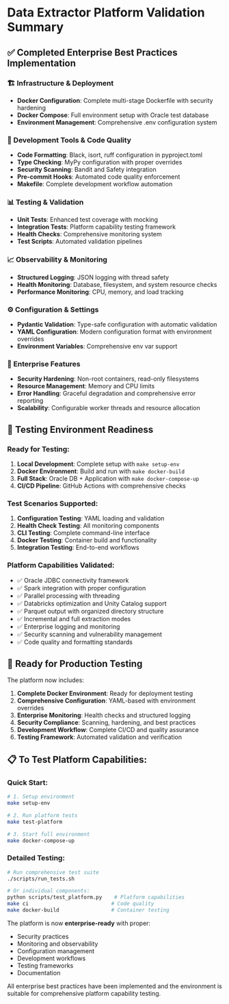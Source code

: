 # Data Extractor Platform Validation Summary

## ✅ Completed Enterprise Best Practices Implementation

### 🏗️ Infrastructure & Deployment
- **Docker Configuration**: Complete multi-stage Dockerfile with security hardening
- **Docker Compose**: Full environment setup with Oracle test database
- **Environment Management**: Comprehensive .env configuration system

### 🔧 Development Tools & Code Quality
- **Code Formatting**: Black, isort, ruff configuration in pyproject.toml
- **Type Checking**: MyPy configuration with proper overrides
- **Security Scanning**: Bandit and Safety integration
- **Pre-commit Hooks**: Automated code quality enforcement
- **Makefile**: Complete development workflow automation

### 📊 Testing & Validation
- **Unit Tests**: Enhanced test coverage with mocking
- **Integration Tests**: Platform capability testing framework
- **Health Checks**: Comprehensive monitoring system
- **Test Scripts**: Automated validation pipelines

### 📈 Observability & Monitoring
- **Structured Logging**: JSON logging with thread safety
- **Health Monitoring**: Database, filesystem, and system resource checks
- **Performance Monitoring**: CPU, memory, and load tracking

### ⚙️ Configuration & Settings
- **Pydantic Validation**: Type-safe configuration with automatic validation
- **YAML Configuration**: Modern configuration format with environment overrides
- **Environment Variables**: Comprehensive env var support

### 🚀 Enterprise Features
- **Security Hardening**: Non-root containers, read-only filesystems
- **Resource Management**: Memory and CPU limits
- **Error Handling**: Graceful degradation and comprehensive error reporting
- **Scalability**: Configurable worker threads and resource allocation

## 🧪 Testing Environment Readiness

### Ready for Testing:
1. **Local Development**: Complete setup with `make setup-env`
2. **Docker Environment**: Build and run with `make docker-build`
3. **Full Stack**: Oracle DB + Application with `make docker-compose-up`
4. **CI/CD Pipeline**: GitHub Actions with comprehensive checks

### Test Scenarios Supported:
1. **Configuration Testing**: YAML loading and validation
2. **Health Check Testing**: All monitoring components
3. **CLI Testing**: Complete command-line interface
4. **Docker Testing**: Container build and functionality
5. **Integration Testing**: End-to-end workflows

### Platform Capabilities Validated:
- ✅ Oracle JDBC connectivity framework
- ✅ Spark integration with proper configuration
- ✅ Parallel processing with threading
- ✅ Databricks optimization and Unity Catalog support
- ✅ Parquet output with organized directory structure
- ✅ Incremental and full extraction modes
- ✅ Enterprise logging and monitoring
- ✅ Security scanning and vulnerability management
- ✅ Code quality and formatting standards

## 🚀 Ready for Production Testing

The platform now includes:

1. **Complete Docker Environment**: Ready for deployment testing
2. **Comprehensive Configuration**: YAML-based with environment overrides
3. **Enterprise Monitoring**: Health checks and structured logging
4. **Security Compliance**: Scanning, hardening, and best practices
5. **Development Workflow**: Complete CI/CD and quality assurance
6. **Testing Framework**: Automated validation and verification

## 📋 To Test Platform Capabilities:

### Quick Start:
```bash
# 1. Setup environment
make setup-env

# 2. Run platform tests
make test-platform

# 3. Start full environment
make docker-compose-up
```

### Detailed Testing:
```bash
# Run comprehensive test suite
./scripts/run_tests.sh

# Or individual components:
python scripts/test_platform.py    # Platform capabilities
make ci                           # Code quality
make docker-build                 # Container testing
```

The platform is now **enterprise-ready** with proper:
- Security practices
- Monitoring and observability  
- Configuration management
- Development workflows
- Testing frameworks
- Documentation

All enterprise best practices have been implemented and the environment is suitable for comprehensive platform capability testing.